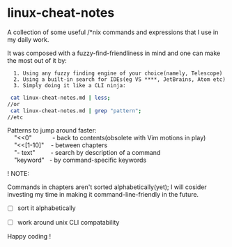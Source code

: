 # linux-cheat-notes
A collection of some useful /*nix commands and expressions that I use in my daily work.

   It was composed with a fuzzy-find-friendliness in mind and one can make the most out of it by:
   
      1. Using any fuzzy finding engine of your choice(namely, Telescope)
      2. Using a built-in search for IDEs(eg VS ****, JetBrains, Atom etc)
      3. Simply doing it like a CLI ninja:

```Bash
 cat linux-cheat-notes.md | less;
//or
 cat linux-cheat-notes.md | grep "pattern";
//etc
```
Patterns to jump around faster:<br>
&nbsp;&nbsp;&nbsp;  "<<0"&nbsp;&nbsp;&nbsp;&nbsp;&nbsp;&nbsp;&nbsp;&nbsp;&nbsp;&nbsp;&nbsp;      - back to contents(obsolete with Vim motions in play)<br>
&nbsp;&nbsp;&nbsp;  "<<[1-10]" &nbsp;&nbsp;&nbsp;- between chapters<br>
&nbsp;&nbsp;&nbsp;  "- text"&nbsp;&nbsp;&nbsp;&nbsp;&nbsp;&nbsp;&nbsp;&nbsp;   - search by description of a command<br>
&nbsp;&nbsp;&nbsp;  "keyword" &nbsp; - by command-specific keywords<br>
   
! NOTE:
   
   Commands in chapters aren't sorted alphabetically(yet);
   I will cosider investing my time in making it command-line-friendly in the future.

- [ ] sort it alphabetically
- [ ] work around unix CLI compatability


Happy coding !
